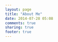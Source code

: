 ```yaml
---
layout: page
title: "About Me"
date: 2014-07-28 05:08
comments: true
sharing: true
footer: true
---
```

